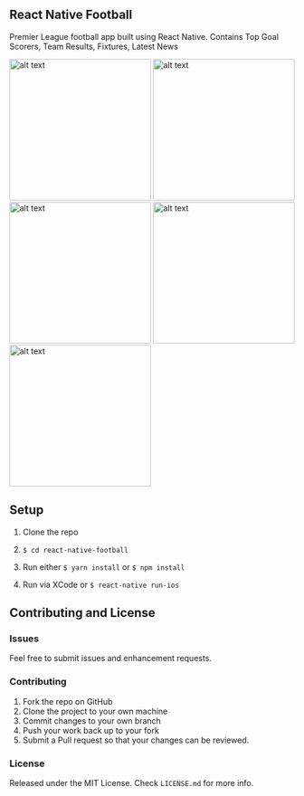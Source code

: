 ## React Native Football

Premier League football app built using React Native. Contains Top Goal Scorers, Team Results, Fixtures, Latest News

<div style style="display:flex;flex-direction:row;">
  <img src="https://github.com/Pau1fitz/react-native-football/blob/master/home.png" alt="alt text" width="250">
  <img src="https://github.com/Pau1fitz/react-native-football/blob/master/goals.png" alt="alt text" width="250">
  <img src="https://github.com/Pau1fitz/react-native-football/blob/master/news.png" alt="alt text" width="250">
  <img src="https://github.com/Pau1fitz/react-native-football/blob/master/results.png" alt="alt text" width="250">
  <img src="https://github.com/Pau1fitz/react-native-football/blob/master/assists.png" alt="alt text" width="250">
</div>


## Setup

1. Clone the repo

2. `$ cd react-native-football`

3. Run either `$ yarn install` or `$ npm install`

4. Run via XCode or `$ react-native run-ios`


## Contributing and License

### Issues

Feel free to submit issues and enhancement requests.

### Contributing

1. Fork the repo on GitHub
2. Clone the project to your own machine
3. Commit changes to your own branch
4. Push your work back up to your fork
5. Submit a Pull request so that your changes can be reviewed.

### License

Released under the MIT License. Check `LICENSE.md` for more info.
